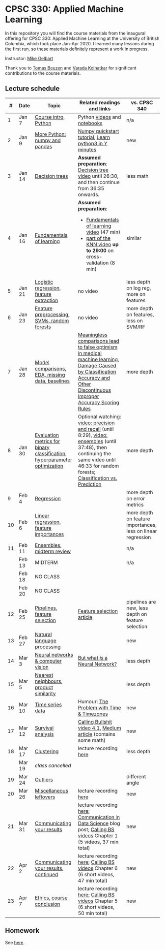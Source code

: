 # CPSC 330: Applied Machine Learning

In this repository you will find the course materials from the inaugural offering for CPSC 330: Applied Machine Learning at the University of British Columbia, which took place Jan-Apr 2020. I learned many lessons during the first run, so these materials definitely represent a work in progress. 

Instructor: [Mike Gelbart](https://www.mikegelbart.com/)

Thank you to [Tomas Beuzen](https://tomasbeuzen.github.io/) and [Varada Kolhatkar](https://kvarada.github.io/) for significant contributions to the course materials.


## Lecture schedule

| # | Date | Topic | Related readings and links | vs. CPSC 340 |
|---|--------|--------|---------------------------|--------------------|
| 1 | Jan 7 | [Course intro, Python](lectures/01_syllabus-and-python.ipynb) | Python [videos](https://www.youtube.com/playlist?list=PLWmXHcz_53Q26aQzhknaT3zwWvl7w8wQE) and [notebooks](https://github.com/UBC-MDS/DSCI_511_prog-dsci) |   n/a
| 2 | Jan 9 | [More Python: numpy and pandas](lectures/02_numpy-pandas.ipynb) | [Numpy quickstart tutorial](https://docs.scipy.org/doc/numpy/user/quickstart.html), [Learn python3 in Y minutes](https://learnxinyminutes.com/docs/python3/) |  new
| 3 | Jan 14 | [Decision trees](lectures/03_decision-trees.ipynb) | **Assumed preparation**: [Decision tree video](https://youtu.be/WYDPYIe3RpQ?t=230) until 26:30, and then continue from 36:35 onwards. | less math
| 4 | Jan 16 | [Fundamentals of learning](lectures/04_fundamentals-of-learning.ipynb) | **Assumed preparation**: <ul><li>[Fundamentals of learning video](https://youtu.be/dPm-KTrJlFU?t=183) (47 min) <li>[part of the KNN video](https://youtu.be/JRF6oELLn0M?t=1248) **up to 29:00** on cross-validation (8 min)</ul> | similar
| 5 | Jan 21 | [Logistic regression, feature extraction](lectures/05_countvec-and-logreg.ipynb) | no video | less depth on log reg, more on features
| 6 | Jan 23 | [Feature preprocessing, SVMs, random forests](lectures/06_feature-preprocessing.ipynb) | no video  | more depth on features, less on SVM/RF
| 7 | Jan 28 | [Model comparisons, EDA, missing data, baselines](lectures/07_census-data.ipynb) | [Meaningless comparisons lead to false optimism in medical machine learning](https://arxiv.org/pdf/1707.06289.pdf), [Damage Caused by Classification Accuracy and Other Discontinuous Improper Accuracy Scoring Rules](https://www.fharrell.com/post/class-damage/) | more depth
| 8 | Jan 30 | [Evaluation metrics for binary classification, hyperparameter optimization](lectures/08_classification-metrics-hyperopt.ipynb) | Optional watching: [video: precision and recall](https://youtu.be/3SD6fgNGZSo?t=214) (until 8:29), [video: ensembles](https://youtu.be/3SD6fgNGZSo?t=1386) (until 37:48), then continuing the same video until 46:33 for random forests; [Classification vs. Prediction](https://www.fharrell.com/post/classification/) | more depth
| 9 | Feb 4 | [Regression](lectures/09_regression-housing-data.ipynb) | |  more depth on error metrics
| 10 | Feb 6 | [Linear regression, feature importances](lectures/10_feature-importances.ipynb)  |  | more depth on feature importances, less on linear regression
| 11 | Feb 11 | [Ensembles, midterm review](lectures/11_ensembles-review.ipynb) |  | n/a
|    | Feb 13 | MIDTERM | |  n/a
|    | Feb 18 | NO CLASS ||
|    | Feb 20 | NO CLASS | |
| 12 | Feb 25 | [Pipelines, feature selection](lectures/12_feature-selection-pipelines.ipynb) | [Feature selection article](https://towardsdatascience.com/feature-selection-techniques-in-machine-learning-with-python-f24e7da3f36e) | pipelines are new, less depth on feature selection
| 13 | Feb 27 | [Natural language processing](lectures/13_natural-language-processing.ipynb) |  |  new
| 14 | Mar 3 | [Neural networks & computer vision](lectures/14_neural-nets-computer-vision.ipynb) | [But what _is_ a Neural Network?](https://www.youtube.com/watch?v=aircAruvnKk&list=PLZHQObOWTQDNU6R1_67000Dx_ZCJB-3pi) | less depth
| 15 | Mar 5 | [Nearest neighbours, product similarity](lectures/15_nearest-neighbours.ipynb) | | less depth
| 16 | Mar 10 | [Time series data](lectures/16_time-series-data.ipynb) | Humour: [The Problem with Time & Timezones](https://www.youtube.com/watch?v=-5wpm-gesOY) | new 
| 17 | Mar 12 | [Survival analysis](lectures/17_survival-analysis.ipynb) | [Calling Bullshit video 4.1](https://www.youtube.com/watch?v=ITWQ5psx9Sw&list=PLPnZfvKID1Sje5jWxt-4CSZD7bUI4gSPS&index=19&t=0s), [Medium article](https://towardsdatascience.com/survival-analysis-intuition-implementation-in-python-504fde4fcf8e) (contains some math) | new
| 18 | Mar 17 | [Clustering](lectures/18_clustering.ipynb) | lecture recording [here](https://ca.bbcollab.com/collab/ui/session/playback/load/2236b6e36c9b4d2e8da9e3c7503e63b3) | less depth
|    | Mar 19 | _class cancelled_ | | 
| 19 | Mar 24 | [Outliers](lectures/19_outliers.ipynb) |  | different angle
| 20 | Mar 26 | [Miscellaneous leftovers](lectures/20_miscellaneous-leftovers.ipynb) | lecture recording [here](https://ca-lti.bbcollab.com/recording/60589c9dd4754a26a9afff38a9cf005a) | new 
| 21 | Mar 31 | [Communicating your results](lectures/21_communication.ipynb) | lecture recording [here](https://ca-lti.bbcollab.com/recording/108b7c5aa8894f0eb4a6f800c0fc3477); [Communication in Data Science](https://ubc-mds.github.io/2017-11-10-DSCI-542-communication/) blog post; [Calling BS videos](https://www.youtube.com/playlist?list=PLPnZfvKID1Sje5jWxt-4CSZD7bUI4gSPS) Chapter 1 (5 videos, 37 min total) |  new
| 22 | Apr 2 | [Communicating your results, continued](lectures/22_communication-continued.ipynb) | lecture recording [here](https://ca-lti.bbcollab.com/recording/2ef8102498bf4ecfa8a6a0568e6e68d8); [Calling BS videos](https://www.youtube.com/playlist?list=PLPnZfvKID1Sje5jWxt-4CSZD7bUI4gSPS) Chapter 6 (6 short videos, 47 min total) | new
| 23 | Apr 7 | [Ethics, course conclusion](lectures/23_ethics-conclusion.ipynb) | lecture recording [here](https://ca-lti.bbcollab.com/recording/cd03aa5e3fef48518ddfd44103ac172f); [Calling BS videos](https://www.youtube.com/playlist?list=PLPnZfvKID1Sje5jWxt-4CSZD7bUI4gSPS) Chapter 5 (6 short videos, 50 min total) | new

## Homework

See [here](https://github.com/UBC-CS/cpsc330/tree/master/hw).
